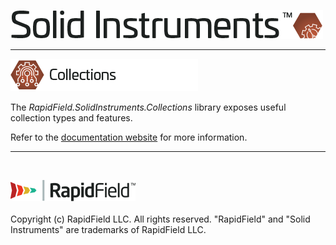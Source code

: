 <!--
Copyright (c) RapidField LLC. Licensed under the MIT License. See LICENSE.txt in the project root for license information.
-->

![Solid Instruments logo](../../SolidInstruments.Logo.Color.Transparent.500w.png)
- - -

![Collections label](Label.Collections.300w.png)

The *RapidField.SolidInstruments.Collections* library exposes useful collection types and features.

Refer to the [documentation website](https://www.solidinstruments.com/api/RapidField.SolidInstruments.Collections.html) for more information.

- - -
<br />

![RapidField logo](../../RapidField.Logo.Color.Black.Transparent.200w.png)
<br /><br />
Copyright (c) RapidField LLC. All rights reserved. "RapidField" and "Solid Instruments" are trademarks of RapidField LLC.